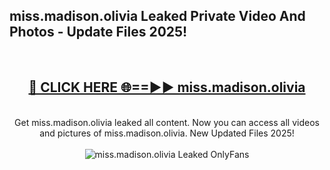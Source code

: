 <h2>miss.madison.olivia Leaked Private Video And Photos - Update Files 2025!</h2>
<br>
<div align="center">
<h2><a href="https://top-ai-tools.click/QrbHav" rel="nofollow">🔴 CLICK HERE 🌐==►► miss.madison.olivia</a></h2>
<br>
Get miss.madison.olivia leaked all content. Now you can access all videos and pictures of miss.madison.olivia. New Updated Files 2025!
<br>
<br>
<a href="https://top-ai-tools.click/QrbHav" rel="nofollow" data-target="animated-image.originalLink"><img src="https://i.ibb.co.com/WyWwxjT/player-gif2.gif" alt="miss.madison.olivia Leaked  OnlyFans" style="max-width: 100%; display: inline-block;" data-target="animated-image.originalImage"></a>
</div>
<br>